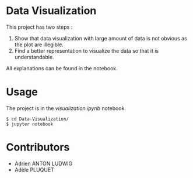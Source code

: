 # Data Visualization

This project has two steps :

1. Show that data visualization with large amount of data is not obvious as the plot are illegible.
2. Find a better representation to visualize the data so that it is understandable.

All explanations can be found in the notebook.

# Usage

The project is in the *visualization.ipynb* notebook.

```
$ cd Data-Visualization/
$ jupyter notebook
```

# Contributors

- Adrien ANTON LUDWIG
- Adèle PLUQUET
